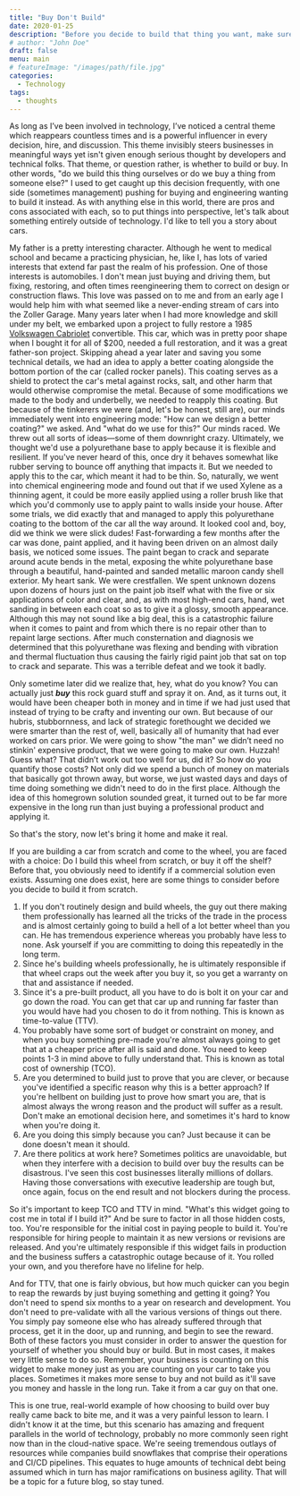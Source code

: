 ```yaml
---
title: "Buy Don't Build"
date: 2020-01-25
description: "Before you decide to build that thing you want, make sure you read this story."
# author: "John Doe"
draft: false
menu: main
# featureImage: "/images/path/file.jpg"
categories:
  - Technology
tags:
  - thoughts
---
```


As long as I’ve been involved in technology, I’ve noticed a central theme which reappears countless times and is a powerful influencer in every decision, hire, and discussion. This theme invisibly steers businesses in meaningful ways yet isn't given enough serious thought by developers and technical folks. That theme, or question rather, is whether to build or buy. In other words, "do we build this thing ourselves or do we buy a thing from someone else?" I used to get caught up this decision frequently, with one side (sometimes management) pushing for buying and engineering wanting to build it instead. As with anything else in this world, there are pros and cons associated with each, so to put things into perspective, let's talk about something entirely outside of technology. I'd like to tell you a story about cars.

My father is a pretty interesting character. Although he went to medical school and became a practicing physician, he, like I, has lots of varied interests that extend far past the realm of his profession. One of those interests is automobiles. I don't mean just buying and driving them, but fixing, restoring, and often times reengineering them to correct on design or construction flaws. This love was passed on to me and from an early age I would help him with what seemed like a never-ending stream of cars into the Zoller Garage. Many years later when I had more knowledge and skill under my belt, we embarked upon a project to fully restore a 1985 [Volkswagen Cabriolet](https://www.hemmings.com/blog/2019/03/03/hemmings-find-of-the-day-1985-volkswagen-cabriolet-wolfsburg-edition/) convertible. This car, which was in pretty poor shape when I bought it for all of $200, needed a full restoration, and it was a great father-son project. Skipping ahead a year later and saving you some technical details, we had an idea to apply a better coating alongside the bottom portion of the car (called rocker panels). This coating serves as a shield to protect the car's metal against rocks, salt, and other harm that would otherwise compromise the metal. Because of some modifications we made to the body and underbelly, we needed to reapply this coating. But because of the tinkerers we were (and, let's be honest, still are), our minds immediately went into engineering mode: "How can we design a better coating?" we asked. And "what do we use for this?" Our minds raced. We threw out all sorts of ideas—some of them downright crazy. Ultimately, we thought we'd use a polyurethane base to apply because it is flexible and resilient. If you've never heard of this, once dry it behaves somewhat like rubber serving to bounce off anything that impacts it. But we needed to apply this to the car, which meant it had to be thin. So, naturally, we went into chemical engineering mode and found out that if we used Xylene as a thinning agent, it could be more easily applied using a roller brush like that which you'd commonly use to apply paint to walls inside your house. After some trials, we did exactly that and managed to apply this polyurethane coating to the bottom of the car all the way around. It looked cool and, boy, did we think we were slick dudes! Fast-forwarding a few months after the car was done, paint applied, and it having been driven on an almost daily basis, we noticed some issues. The paint began to crack and separate around acute bends in the metal, exposing the white polyurethane base through a beautiful, hand-painted and sanded metallic maroon candy shell exterior. My heart sank. We were crestfallen. We spent unknown dozens upon dozens of hours just on the paint job itself what with the five or six applications of color and clear, and, as with most high-end cars, hand, wet sanding in between each coat so as to give it a glossy, smooth appearance. Although this may not sound like a big deal, this is a catastrophic failure when it comes to paint and from which there is no repair other than to repaint large sections. After much consternation and diagnosis we determined that this polyurethane was flexing and bending with vibration and thermal fluctuation thus causing the fairly rigid paint job that sat on top to crack and separate. This was a terrible defeat and we took it badly.

Only sometime later did we realize that, hey, what do you know? You can actually just ***buy*** this rock guard stuff and spray it on. And, as it turns out, it would have been cheaper both in money and in time if we had just used that instead of trying to be crafty and inventing our own. But because of our hubris, stubbornness, and lack of strategic forethought we decided we were smarter than the rest of, well, basically all of humanity that had ever worked on cars prior.  We were going to show "the man" we didn’t need no stinkin' expensive product, that we were going to make our own. Huzzah! Guess what? That didn’t work out too well for us, did it? So how do you quantify those costs? Not only did we spend a bunch of money on materials that basically got thrown away, but worse, we just wasted days and days of time doing something we didn't need to do in the first place. Although the idea of this homegrown solution sounded great, it turned out to be far more expensive in the long run than just buying a professional product and applying it.

So that's the story, now let's bring it home and make it real.

If you are building a car from scratch and come to the wheel, you are faced with a choice: Do I build this wheel from scratch, or buy it off the shelf? Before that, you obviously need to identify if a commercial solution even exists. Assuming one does exist, here are some things to consider before you decide to build it from scratch.

1. If you don't routinely design and build wheels, the guy out there making them professionally has learned all the tricks of the trade in the process and is almost certainly going to build a hell of a lot better wheel than you can. He has tremendous experience whereas you probably have less to none. Ask yourself if you are committing to doing this repeatedly in the long term.
2. Since he's building wheels professionally, he is ultimately responsible if that wheel craps out the week after you buy it, so you get a warranty on that and assistance if needed.
3. Since it's a pre-built product, all you have to do is bolt it on your car and go down the road. You can get that car up and running far faster than you would have had you chosen to do it from nothing. This is known as time-to-value (TTV).
4. You probably have some sort of budget or constraint on money, and when you buy something pre-made you're almost always going to get that at a cheaper price after all is said and done. You need to keep points 1-3 in mind above to fully understand that. This is known as total cost of ownership (TCO).
5. Are you determined to build just to prove that you are clever, or because you've identified a specific reason why this is a better approach? If you're hellbent on building just to prove how smart you are, that is almost always the wrong reason and the product will suffer as a result. Don't make an emotional decision here, and sometimes it's hard to know when you're doing it.
6. Are you doing this simply because you can? Just because it can be done doesn't mean it should.
7. Are there politics at work here? Sometimes politics are unavoidable, but when they interfere with a decision to build over buy the results can be disastrous. I've seen this cost businesses literally millions of dollars. Having those conversations with executive leadership are tough but, once again, focus on the end result and not blockers during the process.

So it's important to keep TCO and TTV in mind. "What's this widget going to cost me in total if I build it?" And be sure to factor in all those hidden costs, too. You're responsible for the initial cost in paying people to build it. You're responsible for hiring people to maintain it as new versions or revisions are released. And you're ultimately responsible if this widget fails in production and the business suffers a catastrophic outage because of it. You rolled your own, and you therefore have no lifeline for help.

And for TTV, that one is fairly obvious, but how much quicker can you begin to reap the rewards by just buying something and getting it going? You don't need to spend six months to a year on research and development. You don't need to pre-validate with all the various versions of things out there. You simply pay someone else who has already suffered through that process, get it in the door, up and running, and begin to see the reward. Both of these factors you must consider in order to answer the question for yourself of whether you should buy or build. But in most cases, it makes very little sense to do so. Remember, your business is counting on this widget to make money just as you are counting on your car to take you places. Sometimes it makes more sense to buy and not build as it'll save you money and hassle in the long run. Take it from a car guy on that one.

This is one true, real-world example of how choosing to build over buy really came back to bite me, and it was a very painful lesson to learn. I didn't know it at the time, but this scenario has amazing and frequent parallels in the world of technology, probably no more commonly seen right now than in the cloud-native space. We're seeing tremendous outlays of resources while companies build snowflakes that comprise their operations and CI/CD pipelines. This equates to huge amounts of technical debt being assumed which in turn has major ramifications on business agility. That will be a topic for a future blog, so stay tuned.
